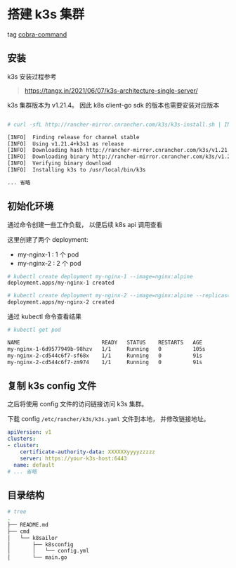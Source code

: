 # 搭建 k3s 集群

tag [cobra-command](https://github.com/tangx/k8sailor/tree/feat/01-cobra-command)

## 安装

k3s 安装过程参考

> https://tangx.in/2021/06/07/k3s-architecture-single-server/


k3s 集群版本为 v1.21.4。 因此 k8s client-go sdk 的版本也需要安装对应版本

```bash

# curl -sfL http://rancher-mirror.cnrancher.com/k3s/k3s-install.sh | INSTALL_K3S_MIRROR=cn sh -

[INFO]  Finding release for channel stable
[INFO]  Using v1.21.4+k3s1 as release
[INFO]  Downloading hash http://rancher-mirror.cnrancher.com/k3s/v1.21.4-k3s1/sha256sum-amd64.txt
[INFO]  Downloading binary http://rancher-mirror.cnrancher.com/k3s/v1.21.4-k3s1/k3s
[INFO]  Verifying binary download
[INFO]  Installing k3s to /usr/local/bin/k3s

... 省略
```

## 初始化环境

通过命令创建一些工作负载， 以便后续 k8s api 调用查看

这里创建了两个 deployment: 
+ my-nginx-1 : 1 个 pod
+ my-nginx-2 : 2 个 pod

```bash
# kubectl create deployment my-nginx-1 --image=nginx:alpine
deployment.apps/my-nginx-1 created

# kubectl create deployment my-nginx-2 --image=nginx:alpine --replicas=2
deployment.apps/my-nginx-2 created
```

通过 kubectl 命令查看结果

```bash
# kubectl get pod

NAME                          READY   STATUS    RESTARTS   AGE
my-nginx-1-6d9577949b-98hzv   1/1     Running   0          105s
my-nginx-2-cd544c6f7-sf68x    1/1     Running   0          91s
my-nginx-2-cd544c6f7-zm974    1/1     Running   0          91s
```

## 复制 k3s config 文件

之后将使用 config 文件的访问链接访问 k3s 集群。 

下载 config  `/etc/rancher/k3s/k3s.yaml` 文件到本地， 并修改链接地址。

```yaml
apiVersion: v1
clusters:
- cluster:
    certificate-authority-data: XXXXXXyyyyzzzzz
    server: https://your-k3s-host:6443
  name: default
# ... 省略
```

## 目录结构

```bash
# tree
.
├── README.md
├── cmd
│   └── k8sailor
│       ├── k8sconfig
│       │   └── config.yml
│       └── main.go
```